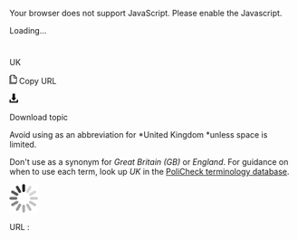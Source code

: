 Your browser does not support JavaScript. Please enable the Javascript.

Loading...

# 

UK

![Copy URL](uk_files/Copy.png)
Copy URL

![Download](uk_files/Download.png)

Download topic

Avoid using as an abbreviation for *United Kingdom *unless space is limited. 

Don't use as a synonym for *Great Britain (GB)* or *England*. For guidance on when to use each term, look up *UK* in the [PoliCheck terminology database](https://policheck.azurewebsites.net/Pages/DisplayTermDetails.aspx?LCID=9 "PoliCheck term database on Global Readiness website").

![In progress](uk_files/activity-large.gif)

URL :
